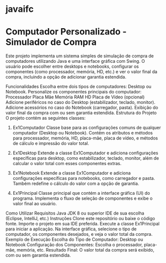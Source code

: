 # javaifc

# Computador Personalizado - Simulador de Compra
Este projeto implementa um sistema simples de simulação de compra de computadores utilizando Java e uma interface gráfica com Swing. O usuário pode escolher entre desktops e notebooks, configurar os componentes (como processador, memória, HD, etc.) e ver o valor final da compra, incluindo a opção de adicionar garantia estendida.

Funcionalidades
Escolha entre dois tipos de computadores: Desktop ou Notebook.
Personalize os componentes principais do computador:
Processador
Placa Mãe
Memória RAM
HD
Placa de Vídeo (opcional)
Adicione periféricos no caso do Desktop (estabilizador, teclado, monitor).
Adicione acessórios no caso do Notebook (carregador, pasta).
Exibição do valor final da compra com ou sem garantia estendida.
Estrutura do Projeto
O projeto contém as seguintes classes:

1. Ex1Computador
Classe base para as configurações comuns de qualquer computador (Desktop ou Notebook). Contém os atributos e métodos para processador, memória, HD, placa-mãe, placa de vídeo, e métodos de cálculo e impressão do valor total.

2. Ex1Desktop
Extende a classe Ex1Computador e adiciona configurações específicas para desktop, como estabilizador, teclado, monitor, além de calcular o valor total com esses componentes extras.

3. Ex1Notebook
Extende a classe Ex1Computador e adiciona configurações específicas para notebooks, como carregador e pasta. Também redefine o cálculo do valor com a opção de garantia.

4. Ex1Principal
Classe principal que contém a interface gráfica (UI) do programa. Implementa o fluxo de seleção de componentes e exibe o valor final ao usuário.

Como Utilizar
Requisitos
Java JDK 8 ou superior
IDE de sua escolha (Eclipse, IntelliJ, etc.)
Instruções
Clone este repositório ou baixe o código fonte.
Importe o projeto em sua IDE preferida.
Execute a classe Ex1Principal para iniciar a aplicação.
Na interface gráfica, selecione o tipo de computador, os componentes desejados, e veja o valor total da compra.
Exemplo de Execução
Escolha do Tipo de Computador:
Desktop ou Notebook
Configuração dos Componentes:
Escolha o processador, placa-mãe, memória, etc.
Resultado Final:
O valor total da compra será exibido, com ou sem garantia estendida.
